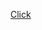 <a href="https://mrflusha.github.io/js_browsermine/index.html" align='center' color = 'red'>Click</a>
